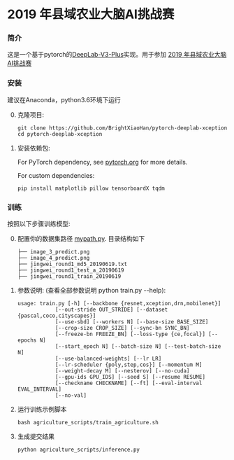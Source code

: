 # 2019 年县域农业大脑AI挑战赛

### 简介
这是一个基于pytorch的[DeepLab-V3-Plus](https://arxiv.org/pdf/1802.02611)实现。用于参加 [2019 年县域农业大脑AI挑战赛](https://tianchi.aliyun.com/competition/entrance/231717/introduction?spm=5176.12281957.1004.6.38b04c2aPDlxbu)


### 安装
建议在Anaconda，python3.6环境下运行

0. 克隆项目:
    ```Shell
    git clone https://github.com/BrightXiaoHan/pytorch-deeplab-xception
    cd pytorch-deeplab-xception
    ```

1. 安装依赖包:

    For PyTorch dependency, see [pytorch.org](https://pytorch.org/) for more details.

    For custom dependencies:
    ```Shell
    pip install matplotlib pillow tensorboardX tqdm
    ```
### 训练
按照以下步骤训练模型:

0. 配置你的数据集路径 [mypath.py](./mypath.py).
目录结构如下
    ```
    ├── image_3_predict.png
    ├── image_4_predict.png
    ├── jingwei_round1_md5_20190619.txt
    ├── jingwei_round1_test_a_20190619
    ├── jingwei_round1_train_20190619
    ```

1. 参数说明: (查看全部参数说明 python train.py --help):
    ```Shell
    usage: train.py [-h] [--backbone {resnet,xception,drn,mobilenet}]
                [--out-stride OUT_STRIDE] [--dataset {pascal,coco,cityscapes}]
                [--use-sbd] [--workers N] [--base-size BASE_SIZE]
                [--crop-size CROP_SIZE] [--sync-bn SYNC_BN]
                [--freeze-bn FREEZE_BN] [--loss-type {ce,focal}] [--epochs N]
                [--start_epoch N] [--batch-size N] [--test-batch-size N]
                [--use-balanced-weights] [--lr LR]
                [--lr-scheduler {poly,step,cos}] [--momentum M]
                [--weight-decay M] [--nesterov] [--no-cuda]
                [--gpu-ids GPU_IDS] [--seed S] [--resume RESUME]
                [--checkname CHECKNAME] [--ft] [--eval-interval EVAL_INTERVAL]
                [--no-val]

    ```

2. 运行训练示例脚本
    ```shell
    bash agriculture_scripts/train_agriculture.sh
    ```
3. 生成提交结果
    ```Shell
    python agriculture_scripts/inference.py
    ```    
